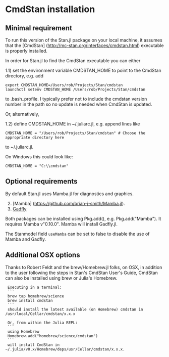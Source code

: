 # CmdStan installation

## Minimal requirement

To run this version of the Stan.jl package on your local machine, it assumes that the  [CmdStan] (http://mc-stan.org/interfaces/cmdstan.html) executable is properly installed.

In order for Stan.jl to find the CmdStan executable you can either

1.1) set the environment variable CMDSTAN_HOME to point to the CmdStan directory, e.g. add

```
export CMDSTAN_HOME=/Users/rob/Projects/Stan/cmdstan
launchctl setenv CMDSTAN_HOME /Users/rob/Projects/Stan/cmdstan
```

to .bash_profile. I typically prefer not to include the cmdstan version number in the path so no update is needed when CmdStan is updated.

Or, alternatively,

1.2) define CMDSTAN_HOME in ~/.juliarc.jl, e.g. append lines like 
```
CMDSTAN_HOME = "/Users/rob/Projects/Stan/cmdstan" # Choose the appropriate directory here
```
to ~/.juliarc.jl.

On Windows this could look like:
```
CMDSTAN_HOME = "C:\\cmdstan"
```

## Optional requirements

By default Stan.jl uses Mamba.jl for diagnostics and graphics.

2. [Mamba] (https://github.com/brian-j-smith/Mamba.jl). 
3. [Gadfly]()

Both packages can be installed using Pkg.add(), e.g. Pkg.add("Mamba"). It requires Mamba v"0.10.0". Mamba will install Gadfly.jl.

The Stanmodel field `useMamba` can be set to false to disable the use of Mamba and Gadfly.

## Additional OSX options

Thanks to Robert Feldt and the brew/Homebrew.jl folks, on OSX, in addition to the user following the steps in Stan's CmdStan User's Guide, CmdStan can also be installed using brew or Julia's Homebrew.

	 Executing in a terminal:
	 ```
	 brew tap homebrew/science
	 brew install cmdstan
	 ```
	 should install the latest available (on Homebrew) cmdstan in /usr/local/Cellar/cmdstan/x.x.x
	 
	 Or, from within the Julia REPL:
	 ```
	 using Homebrew
	 Homebrew.add("homebrew/science/cmdstan")
	 ```
	 will install CmdStan in ~/.julia/v0.x/Homebrew/deps/usr/Cellar/cmdstan/x.x.x.
